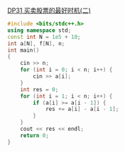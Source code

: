 [DP31 买卖股票的最好时机(二)](https://www.nowcoder.com/practice/fbc5dad3e215457fb82a3ae688eb7281?tpId=230&tqId=2364576&ru=/exam/oj&qru=/ta/dynamic-programming/question-ranking&sourceUrl=%2Fexam%2Foj%3Fpage%3D1%26tab%3D%25E7%25AE%2597%25E6%25B3%2595%25E7%25AF%2587%26topicId%3D230)
```C++
#include <bits/stdc++.h>
using namespace std;
const int N = 1e5 + 10;
int a[N], f[N], n;
int main()
{
    cin >> n;
    for (int i = 0; i < n; i++) {
        cin >> a[i];
    }
    int res = 0;
    for (int i = 1; i < n; i++) {
        if (a[i] >= a[i - 1]) {
            res += a[i] - a[i - 1];
        }
    }
    cout << res << endl;
    return 0;
}
```